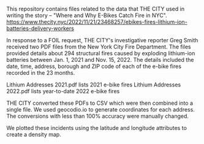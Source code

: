

This repository contains files related to the data that THE CITY used in writing the story – "Where and Why E-Bikes Catch Fire in NYC". https://www.thecity.nyc/2022/11/21/23468257/ebikes-fires-lithium-ion-batteries-delivery-workers

In response to a FOIL request, THE CITY's investigative reporter Greg Smith received two PDF files from the New York City Fire Department. The files provided details about 294 structural fires caused by exploding lithium-ion batteries between Jan. 1, 2021 and Nov. 15, 2022. The details included the date, time, address, borough and ZIP code of each of the e-bike fires recorded in the 23 months.

Lithium Addresses 2021.pdf lists 2021 e-bike fires
Lithium Addresses 2022.pdf lists year-to-date 2022 e-bike fires

THE CITY converted these PDFs to CSV which were then combined into a single file. We used geocodio.io to generate coordinates for each address. The conversions with less than 100% accuracy were manually changed. 

We plotted these incidents using the latitude and longitude attributes to create a density map. 



